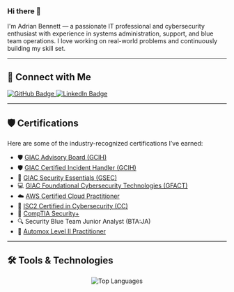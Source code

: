### Hi there 👋

I'm Adrian Bennett — a passionate IT professional and cybersecurity enthusiast with experience in systems administration, support, and blue team operations. I love working on real-world problems and continuously building my skill set.

---

## 🔗 Connect with Me

<a href="https://github.com/Adriankben">
  <img src="https://img.shields.io/badge/GitHub-211F1F?style=for-the-badge&logo=GitHub&logoColor=ffffff" alt="GitHub Badge">
</a>
<a href="https://www.linkedin.com/in/adriankbennett3/">
  <img src="https://img.shields.io/badge/LinkedIn-0077B5?style=for-the-badge&logo=Linkedin&logoColor=ffffff" alt="LinkedIn Badge">
</a>

---

## 🛡️ Certifications

Here are some of the industry-recognized certifications I’ve earned:

- 🛡️ [GIAC Advisory Board (GCIH)](https://www.credly.com/badges/268c62f8-122a-4a47-9490-2693073b1f26/public_url)
- 🛡️ [GIAC Certified Incident Handler (GCIH)](https://www.credly.com/badges/9a234e8b-d38b-4ec4-995d-bc3c8fcdb299/public_url)
- 🔐 [GIAC Security Essentials (GSEC)](https://www.credly.com/badges/3624ce7b-cb49-4fa8-9253-aa328b08dd2b/public_url)
- 💻 [GIAC Foundational Cybersecurity Technologies (GFACT)](https://www.credly.com/badges/407b8394-abed-4ba2-8503-1e91afe271ec/public_url)
- ☁️ [AWS Certified Cloud Practitioner](https://www.credly.com/badges/389885b5-b81f-437b-8360-53f7643c02b4/public_url)
- 🧩 [ISC2 Certified in Cybersecurity (CC)](https://www.credly.com/badges/ce1304c5-0e8c-4af6-b2f2-1e6fcd70e2d3/public_url)
- 🧠 [CompTIA Security+](https://www.credly.com/badges/00825aeb-8cf4-4c93-aa0a-9e5a99c8f10b/public_url)
- 🔍 Security Blue Team Junior Analyst (BTA:JA)
- 🧰 [Automox Level II Practitioner](https://verify.skilljar.com/c/iocp9igzmwim)

---

## 🛠 Tools & Technologies

<div align="center">
  <img src="https://github-readme-stats.vercel.app/api/top-langs/?username=Adriankben&theme=dark&layout=compact&langs_count=20&hide_title=true&v=1" alt="Top Languages" />
</div>

